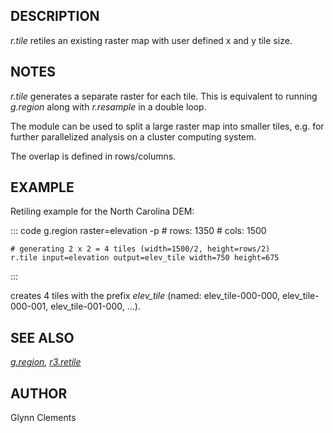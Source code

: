 ## DESCRIPTION

*r.tile* retiles an existing raster map with user defined x and y tile
size.

## NOTES

*r.tile* generates a separate raster for each tile. This is equivalent
to running *g.region* along with *r.resample* in a double loop.

The module can be used to split a large raster map into smaller tiles,
e.g. for further parallelized analysis on a cluster computing system.

The overlap is defined in rows/columns.

## EXAMPLE

Retiling example for the North Carolina DEM:

::: code
    g.region raster=elevation -p
    # rows:       1350
    # cols:       1500

    # generating 2 x 2 = 4 tiles (width=1500/2, height=rows/2)
    r.tile input=elevation output=elev_tile width=750 height=675
:::

creates 4 tiles with the prefix *elev_tile* (named: elev_tile-000-000,
elev_tile-000-001, elev_tile-001-000, \...).

## SEE ALSO

*[g.region](g.region.html), [r3.retile](r3.retile.html)*

## AUTHOR

Glynn Clements
